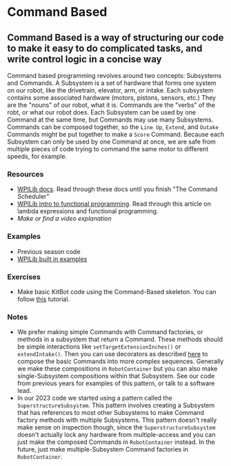 # Command Based

## Command Based is a way of structuring our code to make it easy to do complicated tasks, and write control logic in a concise way

Command based programming revolves around two concepts: Subsystems and Commands.
A Subsystem is a set of hardware that forms one system on our robot, like the drivetrain, elevator, arm, or intake.
Each subsystem contains some associated hardware (motors, pistons, sensors, etc.) They are the "nouns" of our robot, what it is.
Commands are the "verbs" of the robt, or what our robot does.
Each Subsystem can be used by one Command at the same time, but Commands may use many Subsystems.
Commands can be composed together, so the `Line Up`, `Extend`, and `Outake` Commands might be put together to make a `Score` Command.
Because each Subsystem can only be used by one Command at once, we are safe from multiple pieces of code trying to command the same motor to different speeds, for example.

### Resources

- [WPILib docs](https://docs.wpilib.org/en/stable/docs/software/commandbased/index.html).
Read through these docs until you finish "The Command Scheduler"
- [WPILib intro to functional programming](https://docs.wpilib.org/en/stable/docs/software/basic-programming/functions-as-data.html).
Read through this article on lambda expressions and functional programming.
- *Make or find a video explanation*

### Examples

- Previous season code
- [WPILib built in examples](https://docs.wpilib.org/en/stable/docs/software/examples-tutorials/wpilib-examples.html#command-based-examples)

### Exercises

- Make basic KitBot code using the Command-Based skeleton. You can follow [this](KitbotExampleWalkthrough.md) tutorial.

### Notes

- We prefer making simple Commands with Command factories, or methods in a subsystem that return a Command.
These methods should be simple interactions like `setTargetExtensionInches()` or `extendIntake()`.
Then you can use decorators as described [here](https://docs.wpilib.org/en/stable/docs/software/commandbased/command-compositions.html) to compose the basic Commands into more complex sequences.
Generally we make these compositions in `RobotContainer` but you can also make single-Subsystem compositions within that Subsystem.
See our code from previous years for examples of this pattern, or talk to a software lead.
- In our 2023 code we started using a pattern called the `SuperstructureSubsystem`.
This pattern involves creating a Subsystem that has references to most other Subsystems to make Command factory methods with multiple Subsystems.
This pattern doesn't really make sense on inspection though, since the `SuperstructureSubsystem` doesn't actually lock any hardware from multiple-access and you can just make the composed Commands in `RobotContainer` instead.
In the future, just make multiple-Subsystem Command factories in `RobotContainer`.
